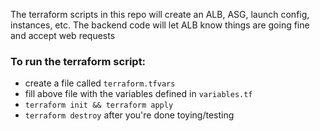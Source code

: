 

The terraform scripts in this repo will create an ALB, ASG, launch config, instances, etc. The backend code will let ALB know things are going fine and accept web requests

### To run the terraform script: 

* create a file called `terraform.tfvars`
* fill above file with the variables defined in `variables.tf`
* `terraform init && terraform apply`
* `terraform destroy` after you're done toying/testing 